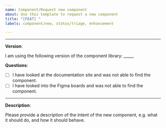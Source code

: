 ```yaml
---
name: Component/Request new component
about: Use this template to request a new component
title: "[FEAT] "
labels: component/new, status/triage, enhancement

---
```


<!--
Thank you for taking your time to request a new component for the SICK Design System. Please make sure to answer the questions below to give us more information about your request.
-->

---

**Version**:

I am using the following version of the component library: _____

**Questions**:

- [ ] I have looked at the documentation site and was not able to find the component.
- [ ] I have looked into the Figma boards and was not able to find the component.

---

**Description**:

Please provide a description of the intent of the new component, e.g. what it should do, and how it should behave.
